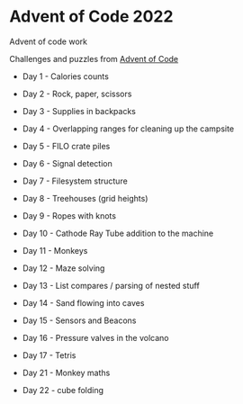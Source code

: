 # Advent of Code 2022

Advent of code work

Challenges and puzzles from [Advent of Code](https://adventofcode.com/2022)


- Day 1 - Calories counts
- Day 2 - Rock, paper, scissors
- Day 3 - Supplies in backpacks
- Day 4 - Overlapping ranges for cleaning up the campsite
- Day 5 - FILO crate piles
- Day 6 - Signal detection
- Day 7 - Filesystem structure
- Day 8 - Treehouses (grid heights)
- Day 9 - Ropes with knots
- Day 10 - Cathode Ray Tube addition to the machine
- Day 11 - Monkeys
- Day 12 - Maze solving
- Day 13 - List compares / parsing of nested stuff
- Day 14 - Sand flowing into caves
- Day 15 - Sensors and Beacons
- Day 16 - Pressure valves in the volcano
- Day 17 - Tetris


- Day 21 - Monkey maths 
- Day 22 - cube folding
 
